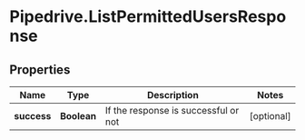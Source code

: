 # Pipedrive.ListPermittedUsersResponse

## Properties

Name | Type | Description | Notes
------------ | ------------- | ------------- | -------------
**success** | **Boolean** | If the response is successful or not | [optional] 


